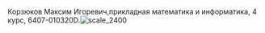 Корзюков Максим Игоревич,прикладная математика и информатика, 4 курс, 6407-010320D.![scale_2400](https://github.com/Korz228/WebTink/assets/114942353/24247e3f-ad03-4900-a638-b57d8dd12ecc)

